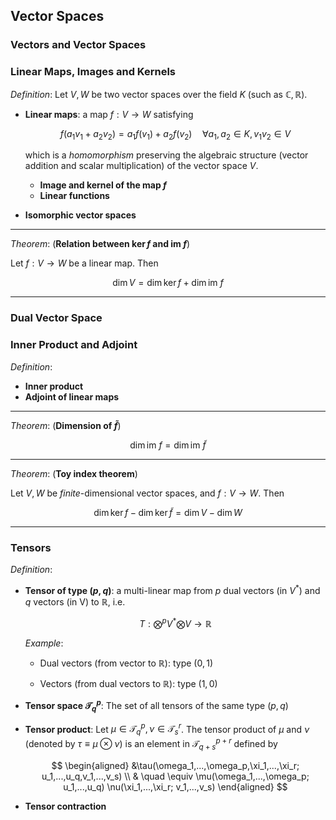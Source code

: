 ## Vector Spaces

### Vectors and Vector Spaces

### Linear Maps, Images and Kernels

*Definition*: Let $V, W$ be two vector spaces over the field $K$ (such as $\mathbb{C}, \mathbb{R}$).

- **Linear maps**: a map $f: V \rightarrow W$ satisfying

    $$
    f(a_1 v_1 + a_2 v_2) = a_1 f(v_1) + a_2 f(v_2)
    \quad \forall a_1, a_2 \in K, v_1 v_2 \in V
    $$

    which is a *homomorphism* preserving the algebraic structure (vector addition and scalar multiplication) of the vector space $V$.

    - **Image and kernel of the map $f$**
    - **Linear functions**

- **Isomorphic vector spaces**

----

*Theorem*: (**Relation between $\ker{f}$ and $\text{im }f$**)

Let $f: V \rightarrow W$ be a linear map. Then

$$
\dim{V} = \dim{\ker{f}}  + \dim{\text{im }f}
$$

----

### Dual Vector Space

### Inner Product and Adjoint

*Definition*:

- **Inner product**
- **Adjoint of linear maps**

----

*Theorem*: (**Dimension of $\tilde{f}$**)

$$
\dim{\text{im }f} = \dim{\text{im }\tilde{f}}
$$

----

*Theorem*: (**Toy index theorem**)

Let $V, W$ be *finite*-dimensional vector spaces, and $f: V\rightarrow W$. Then

$$
\dim{\ker{f}} - \dim{\ker{\tilde{f}}} = \dim{V} - \dim{W}
$$

----

### Tensors

*Definition*: 

- **Tensor of type $(p,q)$**: a multi-linear map from $p$ dual vectors (in $V^*$) and $q$ vectors (in V) to $\mathbb{R}$, i.e.
    
    $$
    T: \bigotimes^p V^* \bigotimes V \rightarrow \mathbb{R}
    $$

    *Example*:

    - Dual vectors (from vector to $\mathbb{R}$): type $(0,1)$

    - Vectors (from dual vectors to $\mathbb{R}$): type $(1,0)$

- **Tensor space $\mathcal{T}^p_q$**: The set of all tensors of the same type $(p,q)$ 

- **Tensor product**: Let $\mu \in \mathcal{T}^p_q, \, \nu \in \mathcal{T}^r_s$. The tensor product of $\mu$ and $\nu$ (denoted by $\tau \equiv \mu \otimes \nu$) is an element in $\mathcal{T}^{p+r}_{q+s}$ defined by

    $$
    \begin{aligned}
        &\tau(\omega_1,...,\omega_p,\xi_1,...,\xi_r; u_1,...,u_q,v_1,...,v_s) 
        \\ & \quad \equiv 
        \mu(\omega_1,...,\omega_p; u_1,...,u_q)
        \nu(\xi_1,...,\xi_r; v_1,...,v_s)
    \end{aligned}
    $$

- **Tensor contraction**
